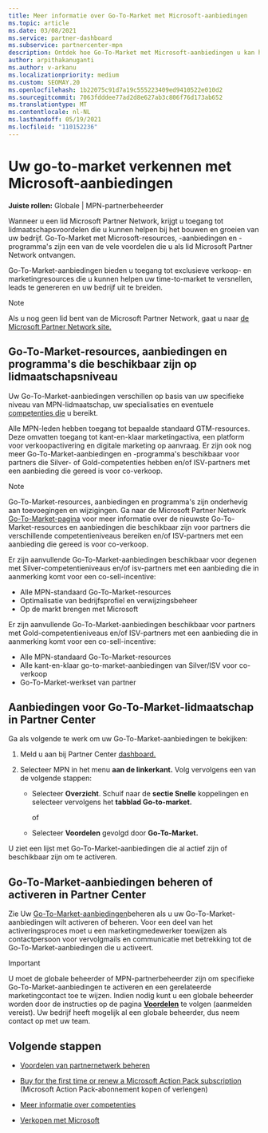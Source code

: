 ```yaml
---
title: Meer informatie over Go-To-Market met Microsoft-aanbiedingen
ms.topic: article
ms.date: 03/08/2021
ms.service: partner-dashboard
ms.subservice: partnercenter-mpn
description: Ontdek hoe Go-To-Market met Microsoft-aanbiedingen u kan helpen om sneller op de markt te komen, leads te genereren en uw bedrijf uit te breiden.
author: arpithakanuganti
ms.author: v-arkanu
ms.localizationpriority: medium
ms.custom: SEOMAY.20
ms.openlocfilehash: 1b22075c91d7a19c555223409ed9410522e010d2
ms.sourcegitcommit: 7063fdddee77ad2d8e627ab3c806f76d173ab652
ms.translationtype: MT
ms.contentlocale: nl-NL
ms.lasthandoff: 05/19/2021
ms.locfileid: "110152236"
---
```

# <a name="explore-your-go-to-market-with-microsoft-offers"></a>Uw go-to-market verkennen met Microsoft-aanbiedingen

**Juiste rollen:** Globale | MPN-partnerbeheerder

Wanneer u een lid Microsoft Partner Network, krijgt u toegang tot lidmaatschapsvoordelen die u kunnen helpen bij het bouwen en groeien van uw bedrijf. Go-To-Market met Microsoft-resources, -aanbiedingen [](https://partner.microsoft.com/manage-your-partner-network-benefits) en -programma's zijn een van de vele voordelen die u als lid Microsoft Partner Network ontvangen.

Go-To-Market-aanbiedingen bieden u toegang tot exclusieve verkoop- en marketingresources die u kunnen helpen uw time-to-market te versnellen, leads te genereren en uw bedrijf uit te breiden.

>[!NOTE]
>Als u nog geen lid bent van de Microsoft Partner Network, gaat u naar [de Microsoft Partner Network site.](https://partner.microsoft.com/membership)

## <a name="go-to-market-resources-offers-and-programs-available-by-membership-level"></a>Go-To-Market-resources, aanbiedingen en programma's die beschikbaar zijn op lidmaatschapsniveau

Uw Go-To-Market-aanbiedingen verschillen op basis van uw specifieke niveau van MPN-lidmaatschap, uw specialisaties en eventuele [competenties die](learn-about-competencies.md) u bereikt.

Alle MPN-leden hebben toegang tot bepaalde standaard GTM-resources. Deze omvatten toegang tot kant-en-klaar marketingactiva, een platform voor verkoopactivering en digitale marketing op aanvraag. Er zijn ook nog meer Go-To-Market-aanbiedingen en -programma's beschikbaar voor partners die Silver- of Gold-competenties hebben en/of ISV-partners met een aanbieding die gereed is voor co-verkoop.

>[!NOTE]
>Go-To-Market-resources, aanbiedingen en programma's zijn onderhevig aan toevoegingen en wijzigingen. Ga naar de Microsoft Partner Network [Go-To-Market-pagina](https://partner.microsoft.com/membership/go-to-market) voor meer informatie over de nieuwste Go-To-Market-resources en aanbiedingen die beschikbaar zijn voor partners die verschillende competentieniveaus bereiken en/of ISV-partners met een aanbieding die gereed is voor co-verkoop.

Er zijn aanvullende Go-To-Market-aanbiedingen beschikbaar voor degenen met Silver-competentieniveaus en/of isv-partners met een aanbieding die in aanmerking komt voor een co-sell-incentive: 

- Alle MPN-standaard Go-To-Market-resources
- Optimalisatie van bedrijfsprofiel en verwijzingsbeheer
- Op de markt brengen met Microsoft

Er zijn aanvullende Go-To-Market-aanbiedingen beschikbaar voor partners met Gold-competentieniveaus en/of ISV-partners met een aanbieding die in aanmerking komt voor een co-sell-incentive: 

- Alle MPN-standaard Go-To-Market-resources
- Alle kant-en-klaar go-to-market-aanbiedingen van Silver/ISV voor co-verkoop
- Go-To-Market-werkset van partner 

## <a name="view-go-to-market-membership-offers-in-partner-center"></a>Aanbiedingen voor Go-To-Market-lidmaatschap in Partner Center

Ga als volgende te werk om uw Go-To-Market-aanbiedingen te bekijken:

1. Meld u aan bij Partner Center [dashboard.](https://partner.microsoft.com/dashboard)

2. Selecteer MPN in het menu **aan de linkerkant.** Volg vervolgens een van de volgende stappen:

   - Selecteer **Overzicht**. Schuif naar de **sectie Snelle** koppelingen en selecteer vervolgens het **tabblad Go-to-market.**

     of

   - Selecteer **Voordelen** gevolgd door **Go-To-Market.**

U ziet een lijst met Go-To-Market-aanbiedingen die al actief zijn of beschikbaar zijn om te activeren.

## <a name="manage-or-activate-go-to-market-offers-in-partner-center"></a>Go-To-Market-aanbiedingen beheren of activeren in Partner Center

Zie Uw [Go-To-Market-aanbiedingen](manage-your-partner-network-benefits.md#manage-go-to-market-offers)beheren als u uw Go-To-Market-aanbiedingen wilt activeren of beheren. Voor een deel van het activeringsproces moet u een marketingmedewerker toewijzen als contactpersoon voor vervolgmails en communicatie met betrekking tot de Go-To-Market-aanbiedingen die u activeert.

>[!IMPORTANT]
>U moet de globale beheerder of MPN-partnerbeheerder zijn om specifieke Go-To-Market-aanbiedingen te activeren en een gerelateerde marketingcontact toe te wijzen. Indien nodig kunt u een globale beheerder worden door de instructies op de pagina [ **Voordelen**](https://partnercenter.microsoft.com/pcv/partnership/benefits) te volgen (aanmelden vereist). Uw bedrijf heeft mogelijk al een globale beheerder, dus neem contact op met uw team.

## <a name="next-steps"></a>Volgende stappen

- [Voordelen van partnernetwerk beheren](manage-your-partner-network-benefits.md)

- [Buy for the first time or renew a Microsoft Action Pack subscription](mpn-get-action-pack.md) (Microsoft Action Pack-abonnement kopen of verlengen)

- [Meer informatie over competenties](learn-about-competencies.md)

- [Verkopen met Microsoft](https://partner.microsoft.com/membership/sell-with-microsoft)
